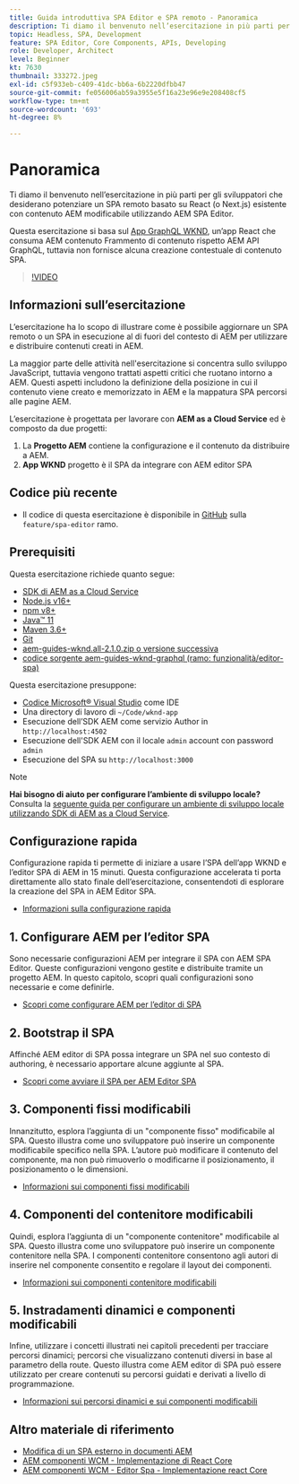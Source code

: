 ```yaml
---
title: Guida introduttiva SPA Editor e SPA remoto - Panoramica
description: Ti diamo il benvenuto nell’esercitazione in più parti per gli sviluppatori che desiderano estendere un SPA remoto esistente con contenuto AEM modificabile tramite AEM Editor.
topic: Headless, SPA, Development
feature: SPA Editor, Core Components, APIs, Developing
role: Developer, Architect
level: Beginner
kt: 7630
thumbnail: 333272.jpeg
exl-id: c5f933eb-c409-41dc-bb6a-6b2220dfbb47
source-git-commit: fe056006ab59a3955e5f16a23e96e9e208408cf5
workflow-type: tm+mt
source-wordcount: '693'
ht-degree: 8%

---
```


# Panoramica

Ti diamo il benvenuto nell’esercitazione in più parti per gli sviluppatori che desiderano potenziare un SPA remoto basato su React (o Next.js) esistente con contenuto AEM modificabile utilizzando AEM SPA Editor.

Questa esercitazione si basa sul [App GraphQL WKND](https://experienceleague.adobe.com/docs/experience-manager-learn/getting-started-with-aem-headless/graphql/overview.html?lang=it), un’app React che consuma AEM contenuto Frammento di contenuto rispetto AEM API GraphQL, tuttavia non fornisce alcuna creazione contestuale di contenuto SPA.

>[!VIDEO](https://video.tv.adobe.com/v/333272/?quality=12&learn=on)

## Informazioni sull’esercitazione

L’esercitazione ha lo scopo di illustrare come è possibile aggiornare un SPA remoto o un SPA in esecuzione al di fuori del contesto di AEM per utilizzare e distribuire contenuti creati in AEM.

La maggior parte delle attività nell&#39;esercitazione si concentra sullo sviluppo JavaScript, tuttavia vengono trattati aspetti critici che ruotano intorno a AEM. Questi aspetti includono la definizione della posizione in cui il contenuto viene creato e memorizzato in AEM e la mappatura SPA percorsi alle pagine AEM.

L’esercitazione è progettata per lavorare con **AEM as a Cloud Service** ed è composto da due progetti:

1. La __Progetto AEM__ contiene la configurazione e il contenuto da distribuire a AEM.
1. __App WKND__ progetto è il SPA da integrare con AEM editor SPA

## Codice più recente

+ Il codice di questa esercitazione è disponibile in [GitHub](https://github.com/adobe/aem-guides-wknd-graphql) sulla `feature/spa-editor` ramo.

## Prerequisiti

Questa esercitazione richiede quanto segue:

+ [SDK di AEM as a Cloud Service](https://experienceleague.adobe.com/docs/experience-manager-learn/cloud-service/local-development-environment-set-up/aem-runtime.html?lang=en)
+ [Node.js v16+](https://nodejs.org/it/)
+ [npm v8+](https://www.npmjs.com/)
+ [Java™ 11](https://downloads.experiencecloud.adobe.com/content/software-distribution/en/general.html)
+ [Maven 3.6+](https://maven.apache.org/)
+ [Git](https://git-scm.com/downloads)
+ [aem-guides-wknd.all-2.1.0.zip o versione successiva](https://github.com/adobe/aem-guides-wknd/releases)
+ [codice sorgente aem-guides-wknd-graphql (ramo: funzionalità/editor-spa)](https://github.com/adobe/aem-guides-wknd-graphql/tree/feature/spa-editor)

Questa esercitazione presuppone:

+ [Codice Microsoft® Visual Studio](https://visualstudio.microsoft.com/) come IDE
+ Una directory di lavoro di `~/Code/wknd-app`
+ Esecuzione dell’SDK AEM come servizio Author in `http://localhost:4502`
+ Esecuzione dell&#39;SDK AEM con il locale `admin` account con password `admin`
+ Esecuzione del SPA su `http://localhost:3000`

>[!NOTE]
>
> **Hai bisogno di aiuto per configurare l’ambiente di sviluppo locale?** Consulta la [seguente guida per configurare un ambiente di sviluppo locale utilizzando SDK di AEM as a Cloud Service](https://experienceleague.adobe.com/docs/experience-manager-learn/cloud-service/local-development-environment-set-up/overview.html?lang=it).


## Configurazione rapida

Configurazione rapida ti permette di iniziare a usare l’SPA dell’app WKND e l’editor SPA di AEM in 15 minuti. Questa configurazione accelerata ti porta direttamente allo stato finale dell’esercitazione, consentendoti di esplorare la creazione del SPA in AEM Editor SPA.

+ [Informazioni sulla configurazione rapida](./quick-setup.md)

## 1. Configurare AEM per l’editor SPA

Sono necessarie configurazioni AEM per integrare il SPA con AEM SPA Editor. Queste configurazioni vengono gestite e distribuite tramite un progetto AEM. In questo capitolo, scopri quali configurazioni sono necessarie e come definirle.

+ [Scopri come configurare AEM per l’editor di SPA](./aem-configure.md)

## 2. Bootstrap il SPA

Affinché AEM editor di SPA possa integrare un SPA nel suo contesto di authoring, è necessario apportare alcune aggiunte al SPA.

+ [Scopri come avviare il SPA per AEM Editor SPA](./spa-bootstrap.md)

## 3. Componenti fissi modificabili

Innanzitutto, esplora l’aggiunta di un &quot;componente fisso&quot; modificabile al SPA. Questo illustra come uno sviluppatore può inserire un componente modificabile specifico nella SPA. L’autore può modificare il contenuto del componente, ma non può rimuoverlo o modificarne il posizionamento, il posizionamento o le dimensioni.

+ [Informazioni sui componenti fissi modificabili](./spa-fixed-component.md)

## 4. Componenti del contenitore modificabili

Quindi, esplora l’aggiunta di un &quot;componente contenitore&quot; modificabile al SPA. Questo illustra come uno sviluppatore può inserire un componente contenitore nella SPA. I componenti contenitore consentono agli autori di inserire nel componente consentito e regolare il layout dei componenti.

+ [Informazioni sui componenti contenitore modificabili](./spa-container-component.md)

## 5. Instradamenti dinamici e componenti modificabili

Infine, utilizzare i concetti illustrati nei capitoli precedenti per tracciare percorsi dinamici; percorsi che visualizzano contenuti diversi in base al parametro della route. Questo illustra come AEM editor di SPA può essere utilizzato per creare contenuti su percorsi guidati e derivati a livello di programmazione.

+ [Informazioni sui percorsi dinamici e sui componenti modificabili](./spa-dynamic-routes.md)

## Altro materiale di riferimento

+ [Modifica di un SPA esterno in documenti AEM](https://experienceleague.adobe.com/docs/experience-manager-cloud-service/content/implementing/developing/hybrid/editing-external-spa.html)
+ [AEM componenti WCM - Implementazione di React Core](https://www.npmjs.com/package/@adobe/aem-core-components-react-base)
+ [AEM componenti WCM - Editor Spa - Implementazione react Core](https://www.npmjs.com/package/@adobe/aem-core-components-react-spa)
